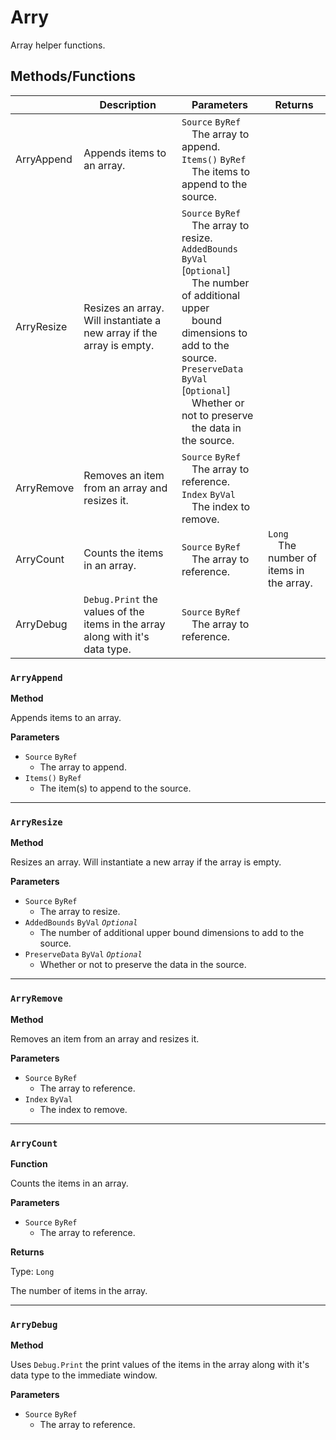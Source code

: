 # Arry

Array helper functions.

## Methods/Functions

|            | Description                                                                   | Parameters                                                                                                                                                                                                                                                                                 | Returns                                           |
|------------|-------------------------------------------------------------------------------|--------------------------------------------------------------------------------------------------------------------------------------------------------------------------------------------------------------------------------------------------------------------------------------------|---------------------------------------------------|
| ArryAppend | Appends items to an array.                                                    | `Source` `ByRef`<br>&emsp;The array to append.<br>`Items()` `ByRef`<br>&emsp;The items to append to the source.                                                                                                                                                                            |                                                   |
| ArryResize | Resizes an array.<br>Will instantiate a new array if the array is empty.      | `Source` `ByRef`<br>&emsp;The array to resize.<br>`AddedBounds` `ByVal` [`Optional`] <br>&emsp;The number of additional upper<br>&emsp;bound dimensions to add to the source.<br>`PreserveData` `ByVal` [`Optional`] <br>&emsp;Whether or not to preserve<br>&emsp;the data in the source. |                                                   |
| ArryRemove | Removes an item from an array and resizes it.                                 | `Source` `ByRef`<br>&emsp;The array to reference.<br>`Index` `ByVal`<br>&emsp;The index to remove.                                                                                                                                                                                         |                                                   |
| ArryCount  | Counts the items in an array.                                                 | `Source` `ByRef`<br>&emsp;The array to reference.                                                                                                                                                                                                                                          | `Long`<br>&emsp;The number of items in the array. |
| ArryDebug  | `Debug.Print` the values of the items in the array along with it's data type. | `Source` `ByRef`<br>&emsp;The array to reference.                                                                                                                                                                                                                                          |                                                   |

### `ArryAppend`

**Method**

Appends items to an array.

**Parameters**
- `Source` `ByRef`
    - The array to append.
- `Items()` `ByRef`
    - The item(s) to append to the source.

---

### `ArryResize`

**Method**

Resizes an array. Will instantiate a new array if the array is empty.

**Parameters**
- `Source` `ByRef`
    - The array to resize.
- `AddedBounds` `ByVal` _`Optional`_
    - The number of additional upper bound dimensions to add to the source.
- `PreserveData` `ByVal` _`Optional`_
    - Whether or not to preserve the data in the source.

---

### `ArryRemove`

**Method**

Removes an item from an array and resizes it.

**Parameters**
- `Source` `ByRef`
    - The array to reference.
- `Index` `ByVal`
    - The index to remove.

---


### `ArryCount`

**Function**

Counts the items in an array.

**Parameters**
- `Source` `ByRef`
    - The array to reference.

**Returns**

Type: `Long`

The number of items in the array.


---

### `ArryDebug`

**Method**

Uses `Debug.Print` the print values of the items in the array along with it's data type to the immediate window.

**Parameters**
- `Source` `ByRef`
    - The array to reference.
